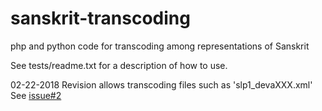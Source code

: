 # sanskrit-transcoding
php and python code for transcoding among representations of Sanskrit

See tests/readme.txt for a description of how to use.

02-22-2018  Revision allows transcoding files such as 'slp1_devaXXX.xml'
  See [issue#2](https://github.com/funderburkjim/sanskrit-transcoding/issues/2)

